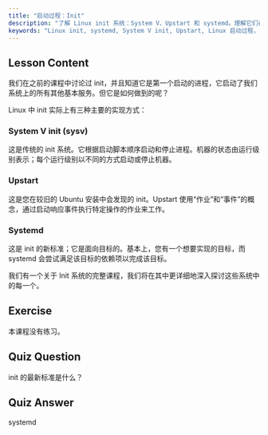 ```yaml
---
title: "启动过程：Init"
description: "了解 Linux init 系统：System V、Upstart 和 systemd。理解它们在启动过程中的作用以及如何管理服务。开始您的 Linux 之旅！"
keywords: "Linux init, systemd, System V init, Upstart, Linux 启动过程，Linux 教程，Linux 初学者，Linux 指南"
---
```


## Lesson Content

我们在之前的课程中讨论过 init，并且知道它是第一个启动的进程，它启动了我们系统上的所有其他基本服务。但它是如何做到的呢？

Linux 中 init 实际上有三种主要的实现方式：

### System V init (sysv)

这是传统的 init 系统。它根据启动脚本顺序启动和停止进程。机器的状态由运行级别表示；每个运行级别以不同的方式启动或停止机器。

### Upstart

这是您在较旧的 Ubuntu 安装中会发现的 init。Upstart 使用“作业”和“事件”的概念，通过启动响应事件执行特定操作的作业来工作。

### Systemd

这是 init 的新标准；它是面向目标的。基本上，您有一个想要实现的目标，而 systemd 会尝试满足该目标的依赖项以完成该目标。

我们有一个关于 Init 系统的完整课程，我们将在其中更详细地深入探讨这些系统中的每一个。

## Exercise

本课程没有练习。

## Quiz Question

init 的最新标准是什么？

## Quiz Answer

systemd
